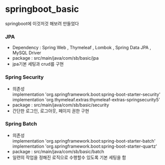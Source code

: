 # springboot_basic
springboot에 이것저것 해보려 만들었다   
### JPA  
* Dependency : Spring Web , Thymeleaf , Lombok , Spring Data JPA , MySQL Driver
* package : src/main/java/com/sb/basic/jpa
* jpa기본 세팅과 crud를 구현 

### Spring Security
*	의존성   
implementation 'org.springframework.boot:spring-boot-starter-security'   
implementation 'org.thymeleaf.extras:thymeleaf-extras-springsecurity5'
* package : src/main/java/com/sb/basic/security
* 간단한 로그인, 로그아웃, 페이지 권한 구현

### Spring Batch
* 의존성   
implementation 'org.springframework.boot:spring-boot-starter-batch'   
implementation 'org.springframework.boot:spring-boot-starter-quartz'
* package : src/main/java/com/sb/basic/batch
* 일련의 작업을 정해진 로직으로 수행할수 있도록 기본 세팅을 함 
